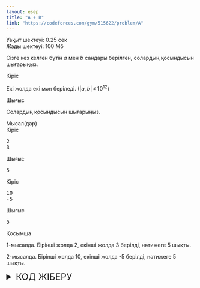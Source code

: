 ```yaml
---
layout: esep
title: "A + B"
link: "https://codeforces.com/gym/515622/problem/A"
---
```

<div class="problem-statement">
  <div class="header">
    <div class="time-limit">Уақыт шектеуі: 0.25 сек</div>
    <div class="memory-limit">Жады шектеуі: 100 Мб</div>
  </div>
  <div>
    <p>Сізге кез келген бүтін <span class="tex-span"><i>a</i></span> мен <span class="tex-span"><i>b</i></span> сандары берілген, солардың қосындысын шығарыңыз.</p>
  </div>
  <div class="input-specification">
    <div class="section-title">Кіріс</div>
    <p>Екі жолда екі мән беріледі. (<span class="tex-span">|<i>a</i>, <i>b</i>| ≤ 10<sup class="upper-index">12</sup></span>)</p>
  </div>
  <div class="output-specification">
    <div class="section-title">Шығыс</div>
    <p>Солардың қосындысын шығарыңыз.</p>
  </div>
  <div class="sample-tests">
    <div class="section-title">Мысал(дар)</div>
    <div class="sample-test">
      <div class="input">
        <div class="title">Кіріс
          <div class="input-output-copier" data-clipboard-target="#id0046439594682860674" id="id007047348206762296" title="Copy"></div>
        </div>
        <pre id="id0046439594682860674">2
3
</pre>
      </div>
      <div class="output">
        <div class="title">Шығыс
          <div class="input-output-copier" data-clipboard-target="#id003922295155396216" id="id004025783199168731" title="Copy"></div>
        </div>
        <pre id="id003922295155396216">5
</pre>
      </div>
      <div class="input">
        <div class="title">Кіріс
          <div class="input-output-copier" data-clipboard-target="#id005796662080164809" id="id003856636964792197" title="Copy"></div>
        </div>
        <pre id="id005796662080164809">10
-5
</pre>
      </div>
      <div class="output">
        <div class="title">Шығыс
          <div class="input-output-copier" data-clipboard-target="#id00534685193674715" id="id0020113585570320947" title="Copy"></div>
        </div>
        <pre id="id00534685193674715">5
</pre>
      </div>
    </div>
  </div>
  <div class="note">
    <div class="section-title">Қосымша</div>
    <p>1-мысалда. Бірінші жолда 2, екінші жолда 3 берілді, нәтижеге 5 шықты.</p>
    <p>2-мысалда. Бірінші жолда 10, екінші жолда -5 берілді, нәтижеге 5 шықты.</p>
  </div>
</div>

<details>
  <summary style="font-size: 24px;">КОД ЖІБЕРУ</summary>
  <div class="content">
    <form id="submit-form" method="post" enctype="multipart/form-data">
      <input type="hidden" id="contestId" name="contestId" value="515622">
      <input type="hidden" id="problemIndex" name="problemIndex" value="A">
      <input type="hidden" id="programTypeId" name="programTypeId" value="70">
      <label for="sourceFile">Файлды жүктеу:</label>
      <input id="sourceFile" name="sourceFile" type="file" required>
      <input class="submit" type="submit" value="Жіберу">
    </form>
    <div id="submission-result"></div>
  </div>
</details>

<script>
document.getElementById('submit-form').addEventListener('submit', async function(event) {
    event.preventDefault();

    const formData = new FormData(this);
    const file = formData.get('sourceFile');
    const fileContent = await file.text();

    const data = {
        handleOrEmail: 'uzdik.kz',
        password: 'alga1234!',
        problemIndex: formData.get('problemIndex'),
        programTypeId: formData.get('programTypeId'),
        contestID: formData.get('contestId'),
        sourceFileContent: fileContent,
    };

    const response = await fetch('https://codeforces-proxy.onrender.com/submit', {  
        method: 'POST',
        headers: {
            'Content-Type': 'application/json',
        },
        body: JSON.stringify(data),
    });

    const resultDiv = document.getElementById('submission-result');
    if (response.ok) {
        resultDiv.innerText = await response.text();
    } else {
        resultDiv.innerText = 'Submission failed!';
    }
});
</script>

